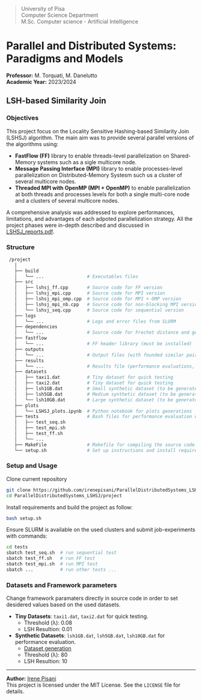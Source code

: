 > University of Pisa \
> Computer Science Department \
> M.Sc. Computer science - Artificial Intelligence

# Parallel and Distributed Systems: Paradigms and Models

**Professor:**  M. Torquati, M. Danelutto \
**Academic Year:** 2023/2024 

## LSH-based Similarity Join

### Objectives

This project focus on the Locality Sensitive Hashing-based Similarity Join (LSHSJ) algorithm. The main aim was to provide several parallel versions of the algorithms using:

* **FastFlow (FF)** library to enable threads-level parallelization on Shared-Memory systems such as a sigle multicore node.
* **Message Passing Interface (MPI)** library to enable processes-level parallelization on Distributed-Memory Systesm such us a cluster of several multicore nodes.
* **Threaded MPI with OpenMP (MPI + OpenMP)** to enable parallelization at both threads and processes levels for both a single multi-core node and a clusters of several multicore nodes.

A comprehensive analysis was addressed to explore performances, limitations, and advantages of each adpoted parallelization strategy. All the project phases were in-depth described and discussed in [LSHSJ_reports.pdf](./docs/LSHSJ_report.pdf).
  
### Structure

```bash
 /project
   │
   ├── build
   │   └── ...                # Executables files
   ├── src
   │   ├── lshsj_ff.cpp       # Source code for FF version
   │   ├── lshsj_mpi.cpp      # Source code for MPI version
   │   ├── lshsj_mpi_omp.cpp  # Source code for MPI + OMP version
   │   ├── lshsj_mpi_nb.cpp   # Source code for non-blocking MPI version
   │   └── lshsj_seq.cpp      # Source code for sequential version
   ├── logs       
   │   └── ...                # Logs and error files from SLURM
   ├── dependencies      
   │   └── ...                # Source code for Frechet distance and geometric ops
   ├── fastflow      
   │   └── ...                # FF header library (must be installed) 
   ├── outputs
   │   └── ...                # Output files (with founded similar pairs) 
   ├── results
   │   └── ...                # Results file (performance evaluations, metrics, completion time...)   
   ├── datasets
   │   ├── taxi1.dat          # Tiny dataset for quick testing
   │   ├── taxi2.dat          # Tiny dataset for quick testing
   │   ├── lsh1GB.dat         # Small synthetic dataset (to be generated)
   │   ├── lsh5GB.dat         # Medium synthetic dataset (to be generated)
   │   └── lsh10GB.dat        # Large synthetic dataset (to be generated)
   ├── plots      
   │   └── LSHSJ_plots.ipynb  # Python notebook for plots generations
   ├── tests                  # Bash files for performance evaluation with SLURM    
   │   ├── test_seq.sh
   │   ├── test_mpi.sh
   │   ├── test_ff.sh
   │   └── ...
   ├── MakeFile               # Makefile for compiling the source code
   └── setup.sh               # Set up instructions and install requirements
```

### Setup and Usage 

Clone current repository
   ```bash
   git clone https://github.com/irenepisani/ParallelDistributedSystems_LSHSJ.git
   cd ParallelDistributedSystems_LSHSJ/project
   ```
Install requirements and build the project as follow: 
   ```bash
   bash setup.sh
   ```
Ensure SLURM is available on the used clusters and submit job-experiments with commands: 

   ```bash
   cd tests
   sbatch test_seq.sh  # run sequential test
   sbatch test_ff.sh   # run FF test
   sbatch test_mpi.sh  # run MPI test
   sbatch ...          # run other tests ... 
   ```
### Datasets and Framework parameters

Change framework paramaters directly in source code in order to set desidered values based on the used datasets. 
- **Tiny Datasets**: `taxi1.dat`, `taxi2.dat` for quick testing.
  - Threshold (λ): 0.08
  - LSH Resultion: 0.01
- **Synthetic Datasets**: `lsh1GB.dat`, `lsh5GB.dat`, `lsh10GB.dat` for performance evaluation.
  - [Dataset generation](https://github.com/nicolotonci/FF-LSHSJ/blob/fc0c22c3cfb8d17c70468d4672d3bf791dae66bf/examples/Frechet/datasets/generate.py)
  - Threshold (λ): 80
  - LSH Resultion: 10

---

**Author:**  [Irene Pisani](mailto:i.pisani1@studenti.unipi.it) \
This project is licensed under the MIT License. 
See the `LICENSE` file for details.


